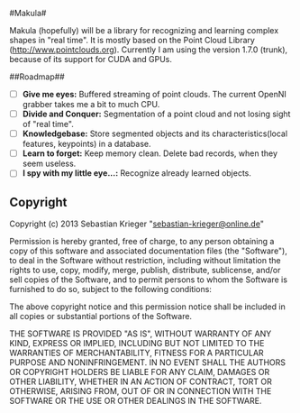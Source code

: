 #Makula#

Makula (hopefully) will be a library for recognizing and learning complex shapes in "real time".
It is mostly based on the Point Cloud Library (http://www.pointclouds.org). 
Currently I am using the version 1.7.0 (trunk), because of its support for CUDA and GPUs. 

##Roadmap##

- [ ] **Give me eyes:** Buffered streaming of point clouds. The current OpenNI grabber takes me a bit to much CPU.
- [ ] **Divide and Conquer:** Segmentation of a point cloud and not losing sight of "real time".
- [ ] **Knowledgebase:** Store segmented objects and its characteristics(local features, keypoints) in a database.
- [ ] **Learn to forget:** Keep memory clean. Delete bad records, when they seem useless.
- [ ] **I spy with my little eye...:** Recognize already learned objects.

## Copyright ##

Copyright (c) 2013 Sebastian Krieger "sebastian-krieger@online.de"

Permission is hereby granted, free of charge, to any person obtaining a copy of this software and associated documentation files (the "Software"), to deal in the Software without restriction, including without limitation the rights to use, copy, modify, merge, publish, distribute, sublicense, and/or sell copies of the Software, and to permit persons to whom the Software is furnished to do so, subject to the following conditions:

The above copyright notice and this permission notice shall be included in all copies or substantial portions of the Software.

THE SOFTWARE IS PROVIDED "AS IS", WITHOUT WARRANTY OF ANY KIND, EXPRESS OR IMPLIED, INCLUDING BUT NOT LIMITED TO THE WARRANTIES OF MERCHANTABILITY, FITNESS FOR A PARTICULAR PURPOSE AND NONINFRINGEMENT. IN NO EVENT SHALL THE AUTHORS OR COPYRIGHT HOLDERS BE LIABLE FOR ANY CLAIM, DAMAGES OR OTHER LIABILITY, WHETHER IN AN ACTION OF CONTRACT, TORT OR OTHERWISE, ARISING FROM, OUT OF OR IN CONNECTION WITH THE SOFTWARE OR THE USE OR OTHER DEALINGS IN THE SOFTWARE.
